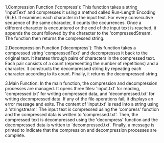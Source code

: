1.Compression Function ('compress'):
This function takes a string 'inputText' and compresses it using a method called Run-Length Encoding (RLE).
It examines each character in the input text.
For every consecutive sequence of the same character, it counts the occurrences.
Once a different character is encountered or the end of the input text is reached, it appends the count followed by the character to the 'compressedStream'.
The function then returns the compressed string.


2.Decompression Function ('decompress'):
This function takes a compressed string 'compressedText' and decompresses it back to the original text.
It iterates through pairs of characters in the compressed text.
Each pair consists of a count (representing the number of repetitions) and a character.
It constructs the decompressed string by repeating each character according to its count.
Finally, it returns the decompressed string.


3.Main Function:
In the main function, the compression and decompression processes are managed.
It opens three files: 'input.txt' for reading, 'compressed.txt' for writing compressed data, and 'decompressed.txt' for writing decompressed data.
If any of the file operations fail, it displays an error message and exits.
The content of 'input.txt' is read into a string using a 'stringstream'.
The input text is compressed using the 'compress' function and the compressed data is written to 'compressed.txt'.
Then, the compressed text is decompressed using the 'decompress' function and the decompressed data is written to 'decompressed.txt'.
Finally, a message is printed to indicate that the compression and decompression processes are complete.
